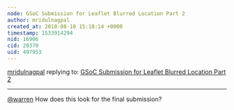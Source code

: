 ```yaml
---
node: GSoC Submission for Leaflet Blurred Location Part 2
author: mridulnagpal
created_at: 2018-08-10 15:18:14 +0000
timestamp: 1533914294
nid: 16906
cid: 20370
uid: 497953
---
```




[mridulnagpal](../profile/mridulnagpal) replying to: [GSoC Submission for Leaflet Blurred Location Part 2](../notes/mridulnagpal/08-10-2018/gsoc-submission-for-leaflet-blurred-location-part-2)

----
[@warren](/profile/warren) How does this look for the final submission?